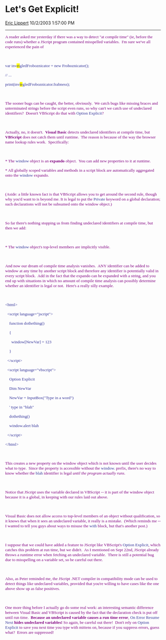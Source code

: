 <div id="page">

# Let's Get Explicit\!

[Eric Lippert](https://social.msdn.microsoft.com/profile/Eric%20Lippert) 10/2/2003 1:57:00 PM

-----

<div id="content">

<span style="FONT-SIZE: 10pt; COLOR: purple; FONT-FAMILY: &#39;Lucida Sans Unicode&#39;; mso-bidi-font-family: &#39;Times New Roman&#39;">A reader asked me yesterday if there was a way to detect "at compile time" (ie, before the code runs) whether a JScript program contained misspelled variables.<span style="mso-spacerun: yes">  </span>I'm sure we've all experienced the pain of </span>

<span style="FONT-SIZE: 10pt; COLOR: purple; FONT-FAMILY: &#39;Lucida Sans Unicode&#39;; mso-bidi-font-family: &#39;Times New Roman&#39;"> </span>

 

<span style="FONT-SIZE: 10pt; COLOR: #333399; FONT-FAMILY: &#39;Lucida Console&#39;">var inv<span style="BACKGROUND: yellow; mso-highlight: yellow">ei</span>gledFroboznicator = new Froboznicator();</span>

<span style="FONT-SIZE: 10pt; COLOR: #333399; FONT-FAMILY: &#39;Lucida Console&#39;">// ...</span>

<span style="FONT-SIZE: 10pt; COLOR: #333399; FONT-FAMILY: &#39;Lucida Console&#39;">print(inv<span style="BACKGROUND: yellow; mso-highlight: yellow">ie</span>gledFroboznicator.frabness);</span>

<span style="FONT-SIZE: 10pt; COLOR: purple; FONT-FAMILY: &#39;Lucida Sans Unicode&#39;; mso-bidi-font-family: &#39;Times New Roman&#39;"> </span>

 

<span style="FONT-SIZE: 10pt; COLOR: purple; FONT-FAMILY: &#39;Lucida Sans Unicode&#39;; mso-bidi-font-family: &#39;Times New Roman&#39;">The sooner bugs can be caught, the better, obviously.<span style="mso-spacerun: yes">  </span>We catch bugs like missing braces and unterminated strings before the script even runs, so why can't we catch use of undeclared identifiers?<span style="mso-spacerun: yes">  </span>Doesn't VBScript do that with </span><span style="FONT-SIZE: 10pt; COLOR: #333399; FONT-FAMILY: &#39;Lucida Console&#39;">Option Explicit</span><span style="FONT-SIZE: 10pt; COLOR: purple; FONT-FAMILY: &#39;Lucida Sans Unicode&#39;; mso-bidi-font-family: &#39;Times New Roman&#39;">?</span>

<span style="FONT-SIZE: 10pt; COLOR: purple; FONT-FAMILY: &#39;Lucida Sans Unicode&#39;; mso-bidi-font-family: &#39;Times New Roman&#39;"> </span>

 

<span style="FONT-SIZE: 10pt; COLOR: purple; FONT-FAMILY: &#39;Lucida Sans Unicode&#39;; mso-bidi-font-family: &#39;Times New Roman&#39;">Actually, no, it doesn't.<span style="mso-spacerun: yes">  </span>**Visual Basic** detects undeclared identifiers at compile time, but **VBScript** does not catch them until runtime.<span style="mso-spacerun: yes">  </span>The reason is because of the way the browser name lookup rules work.<span style="mso-spacerun: yes">  </span>Specifically:</span>

<span style="FONT-SIZE: 10pt; COLOR: purple; FONT-FAMILY: &#39;Lucida Sans Unicode&#39;; mso-bidi-font-family: &#39;Times New Roman&#39;"> </span>

 

<span style="FONT-SIZE: 10pt; COLOR: purple; FONT-FAMILY: &#39;Lucida Sans Unicode&#39;; mso-bidi-font-family: &#39;Times New Roman&#39;">\* The </span><span style="FONT-SIZE: 10pt; COLOR: #333399; FONT-FAMILY: &#39;Lucida Console&#39;">window</span><span style="FONT-SIZE: 10pt; COLOR: purple; FONT-FAMILY: &#39;Lucida Sans Unicode&#39;; mso-bidi-font-family: &#39;Times New Roman&#39;"> object is an **expando** object.<span style="mso-spacerun: yes">  </span>You can add new properties to it at runtime.</span>

<span style="FONT-SIZE: 10pt; COLOR: purple; FONT-FAMILY: &#39;Lucida Sans Unicode&#39;; mso-bidi-font-family: &#39;Times New Roman&#39;">\* All globally scoped variables and methods in a script block are automatically aggregated onto the </span><span style="FONT-SIZE: 10pt; COLOR: #333399; FONT-FAMILY: &#39;Lucida Console&#39;">window</span><span style="FONT-SIZE: 10pt; COLOR: purple; FONT-FAMILY: &#39;Lucida Sans Unicode&#39;; mso-bidi-font-family: &#39;Times New Roman&#39;"> expando.</span>

<span style="FONT-SIZE: 10pt; COLOR: purple; FONT-FAMILY: &#39;Lucida Sans Unicode&#39;; mso-bidi-font-family: &#39;Times New Roman&#39;"> </span>

 

<span style="FONT-SIZE: 10pt; COLOR: purple; FONT-FAMILY: &#39;Lucida Sans Unicode&#39;; mso-bidi-font-family: &#39;Times New Roman&#39;">(Aside: a little known fact is that VBScript allows you to get around the second rule, though why you'd want to is beyond me. It is legal to put the </span><span style="FONT-SIZE: 10pt; COLOR: #333399; FONT-FAMILY: &#39;Lucida Console&#39;">Private</span><span style="FONT-SIZE: 10pt; COLOR: purple; FONT-FAMILY: &#39;Lucida Sans Unicode&#39;; mso-bidi-font-family: &#39;Times New Roman&#39;"> keyword on a global declaration; such declarations will not be subsumed onto the window object.)</span>

<span style="FONT-SIZE: 10pt; COLOR: purple; FONT-FAMILY: &#39;Lucida Sans Unicode&#39;; mso-bidi-font-family: &#39;Times New Roman&#39;"> </span>

 

<span style="FONT-SIZE: 10pt; COLOR: purple; FONT-FAMILY: &#39;Lucida Sans Unicode&#39;; mso-bidi-font-family: &#39;Times New Roman&#39;">So far there's nothing stopping us from finding undeclared identifiers at compile time, but then we add:</span>

<span style="FONT-SIZE: 10pt; COLOR: purple; FONT-FAMILY: &#39;Lucida Sans Unicode&#39;; mso-bidi-font-family: &#39;Times New Roman&#39;"> </span>

 

<span style="FONT-SIZE: 10pt; COLOR: purple; FONT-FAMILY: &#39;Lucida Sans Unicode&#39;; mso-bidi-font-family: &#39;Times New Roman&#39;">\* The </span><span style="FONT-SIZE: 10pt; COLOR: #333399; FONT-FAMILY: &#39;Lucida Console&#39;">window</span><span style="FONT-SIZE: 10pt; COLOR: purple; FONT-FAMILY: &#39;Lucida Sans Unicode&#39;; mso-bidi-font-family: &#39;Times New Roman&#39;"> object's top-level members are implicitly visible.</span>

<span style="FONT-SIZE: 10pt; COLOR: purple; FONT-FAMILY: &#39;Lucida Sans Unicode&#39;; mso-bidi-font-family: &#39;Times New Roman&#39;"> </span>

 

<span style="FONT-SIZE: 10pt; COLOR: purple; FONT-FAMILY: &#39;Lucida Sans Unicode&#39;; mso-bidi-font-family: &#39;Times New Roman&#39;">And now our dream of compile time analysis vanishes.<span style="mso-spacerun: yes">  </span>ANY identifier can be added to window at any time by another script block and therefore any identifier is potentially valid in every script block.<span style="mso-spacerun: yes">  </span>Add in the fact that the expando can be expanded with a string, and you end up with situations in which no amount of compile time analysis can possibly determine whether an identifier is legal or not.<span style="mso-spacerun: yes">  </span>Here's a really silly example.</span>

<span style="FONT-SIZE: 10pt; COLOR: purple; FONT-FAMILY: &#39;Lucida Sans Unicode&#39;; mso-bidi-font-family: &#39;Times New Roman&#39;"> </span>

 

<span style="FONT-SIZE: 10pt; COLOR: #333399; FONT-FAMILY: &#39;Lucida Console&#39;; mso-bidi-font-family: &#39;Lucida Sans Unicode&#39;">\<html\></span>

<span style="FONT-SIZE: 10pt; COLOR: #333399; FONT-FAMILY: &#39;Lucida Console&#39;; mso-bidi-font-family: &#39;Lucida Sans Unicode&#39;"><span style="mso-spacerun: yes">  </span>\<script language="jscript"\></span>

<span style="FONT-SIZE: 10pt; COLOR: #333399; FONT-FAMILY: &#39;Lucida Console&#39;; mso-bidi-font-family: &#39;Lucida Sans Unicode&#39;"><span style="mso-spacerun: yes">  </span><span style="mso-spacerun: yes">  </span>function dothething()</span>

<span style="FONT-SIZE: 10pt; COLOR: #333399; FONT-FAMILY: &#39;Lucida Console&#39;; mso-bidi-font-family: &#39;Lucida Sans Unicode&#39;"><span style="mso-spacerun: yes">    </span>{</span>

<span style="FONT-SIZE: 10pt; COLOR: #333399; FONT-FAMILY: &#39;Lucida Console&#39;; mso-bidi-font-family: &#39;Lucida Sans Unicode&#39;"><span style="mso-spacerun: yes">      </span>window\[NewVar\] = 123</span>

<span style="FONT-SIZE: 10pt; COLOR: #333399; FONT-FAMILY: &#39;Lucida Console&#39;; mso-bidi-font-family: &#39;Lucida Sans Unicode&#39;"><span style="mso-spacerun: yes">    </span>}</span>

<span style="FONT-SIZE: 10pt; COLOR: #333399; FONT-FAMILY: &#39;Lucida Console&#39;; mso-bidi-font-family: &#39;Lucida Sans Unicode&#39;"><span style="mso-spacerun: yes">  </span>\</script\></span>

<span style="FONT-SIZE: 10pt; COLOR: #333399; FONT-FAMILY: &#39;Lucida Console&#39;; mso-bidi-font-family: &#39;Lucida Sans Unicode&#39;"><span style="mso-spacerun: yes">  </span>\<script language="vbscript"\></span>

<span style="FONT-SIZE: 10pt; COLOR: #333399; FONT-FAMILY: &#39;Lucida Console&#39;; mso-bidi-font-family: &#39;Lucida Sans Unicode&#39;"><span style="mso-spacerun: yes">    </span>Option Explicit</span>

<span style="FONT-SIZE: 10pt; COLOR: #333399; FONT-FAMILY: &#39;Lucida Console&#39;; mso-bidi-font-family: &#39;Lucida Sans Unicode&#39;"><span style="mso-spacerun: yes">    </span>Dim NewVar</span>

<span style="FONT-SIZE: 10pt; COLOR: #333399; FONT-FAMILY: &#39;Lucida Console&#39;; mso-bidi-font-family: &#39;Lucida Sans Unicode&#39;"><span style="mso-spacerun: yes">    </span>NewVar = InputBox("Type in a word") </span>

<span style="FONT-SIZE: 10pt; COLOR: #333399; FONT-FAMILY: &#39;Lucida Console&#39;; mso-bidi-font-family: &#39;Lucida Sans Unicode&#39;"><span style="mso-spacerun: yes">    </span>' type in "blah"</span>

<span style="FONT-SIZE: 10pt; COLOR: #333399; FONT-FAMILY: &#39;Lucida Console&#39;; mso-bidi-font-family: &#39;Lucida Sans Unicode&#39;"><span style="mso-spacerun: yes">    </span>dothething()</span>

<span style="FONT-SIZE: 10pt; COLOR: #333399; FONT-FAMILY: &#39;Lucida Console&#39;; mso-bidi-font-family: &#39;Lucida Sans Unicode&#39;"><span style="mso-spacerun: yes">    </span>window.alert blah</span>

<span style="FONT-SIZE: 10pt; COLOR: #333399; FONT-FAMILY: &#39;Lucida Console&#39;; mso-bidi-font-family: &#39;Lucida Sans Unicode&#39;"><span style="mso-spacerun: yes">  </span>\</script\></span>

<span style="FONT-SIZE: 10pt; COLOR: #333399; FONT-FAMILY: &#39;Lucida Console&#39;; mso-bidi-font-family: &#39;Lucida Sans Unicode&#39;">\</html\></span>

<span style="FONT-SIZE: 10pt; COLOR: #333399; FONT-FAMILY: &#39;Lucida Console&#39;; mso-bidi-font-family: &#39;Lucida Sans Unicode&#39;"> </span>

 

<span style="FONT-SIZE: 10pt; COLOR: purple; FONT-FAMILY: &#39;Lucida Sans Unicode&#39;; mso-bidi-font-family: &#39;Times New Roman&#39;">This creates a new property on the window object which is not known until the user decides what to type.<span style="mso-spacerun: yes">  </span>Since the property is accessible without the </span><span style="FONT-SIZE: 10pt; COLOR: #333399; FONT-FAMILY: &#39;Lucida Console&#39;">window.</span><span style="FONT-SIZE: 10pt; COLOR: purple; FONT-FAMILY: &#39;Lucida Sans Unicode&#39;; mso-bidi-font-family: &#39;Times New Roman&#39;"> prefix, there's no way to know whether the </span><span style="FONT-SIZE: 10pt; COLOR: #333399; FONT-FAMILY: &#39;Lucida Console&#39;">blah</span><span style="FONT-SIZE: 10pt; COLOR: purple; FONT-FAMILY: &#39;Lucida Sans Unicode&#39;; mso-bidi-font-family: &#39;Times New Roman&#39;"> identifier is legal *until the program actually runs*. </span>

<span style="FONT-SIZE: 10pt; COLOR: purple; FONT-FAMILY: &#39;Lucida Sans Unicode&#39;; mso-bidi-font-family: &#39;Times New Roman&#39;"></span> 

<span style="FONT-SIZE: 10pt; COLOR: purple; FONT-FAMILY: &#39;Lucida Sans Unicode&#39;; mso-bidi-font-family: &#39;Times New Roman&#39;">Notice that JScript uses the variable declared in VBScript -- it is part of the window object because it is a global, in keeping with our rules laid out above.</span>

<span style="FONT-SIZE: 10pt; COLOR: purple; FONT-FAMILY: &#39;Lucida Sans Unicode&#39;; mso-bidi-font-family: &#39;Times New Roman&#39;"></span> 

<span style="FONT-SIZE: 10pt; COLOR: purple; FONT-FAMILY: &#39;Lucida Sans Unicode&#39;; mso-bidi-font-family: &#39;Times New Roman&#39;">Visual Basic does not allow access to top-level members of an object without qualification, so it knows that when it sees an undeclared variable, it really is a mistake.<span style="mso-spacerun: yes">  </span>(Which reminds me -- I wanted to tell you guys about ways to misuse the </span><span style="FONT-SIZE: 10pt; COLOR: #333399; FONT-FAMILY: &#39;Lucida Console&#39;">with</span><span style="FONT-SIZE: 10pt; COLOR: purple; FONT-FAMILY: &#39;Lucida Sans Unicode&#39;; mso-bidi-font-family: &#39;Times New Roman&#39;"> block, but that's another post.)</span>

<span style="FONT-SIZE: 10pt; COLOR: purple; FONT-FAMILY: &#39;Lucida Sans Unicode&#39;; mso-bidi-font-family: &#39;Times New Roman&#39;"> </span>

 

<span style="FONT-SIZE: 10pt; COLOR: purple; FONT-FAMILY: &#39;Lucida Sans Unicode&#39;; mso-bidi-font-family: &#39;Times New Roman&#39;">I suppose that we could have added a feature to JScript like VBScript's </span><span style="FONT-SIZE: 10pt; COLOR: #333399; FONT-FAMILY: &#39;Lucida Console&#39;">Option Explicit</span><span style="FONT-SIZE: 10pt; COLOR: purple; FONT-FAMILY: &#39;Lucida Sans Unicode&#39;; mso-bidi-font-family: &#39;Times New Roman&#39;">, which catches this problem at run time, but we didn't.<span style="mso-spacerun: yes">  </span>As I mentioned on Sept 22nd, JScript already throws a runtime error when fetching an undeclared variable.<span style="mso-spacerun: yes">  </span>There is still a potential bug due to misspelling on a variable set, so be careful out there.</span>

<span style="FONT-SIZE: 10pt; COLOR: purple; FONT-FAMILY: &#39;Lucida Sans Unicode&#39;; mso-bidi-font-family: &#39;Times New Roman&#39;"></span> 

<span style="FONT-SIZE: 10pt; COLOR: purple; FONT-FAMILY: &#39;Lucida Sans Unicode&#39;; mso-bidi-font-family: &#39;Times New Roman&#39;">Also, as Peter reminded me, the JScript .NET compiler in compatibility mode can be used to detect things like undeclared variables, provided that you're willing to have cases like the one above show up as false positives.</span>

<span style="FONT-SIZE: 10pt; COLOR: purple; FONT-FAMILY: &#39;Lucida Sans Unicode&#39;; mso-bidi-font-family: &#39;Times New Roman&#39;"> </span>

 

<span style="FONT-SIZE: 10pt; COLOR: purple; FONT-FAMILY: &#39;Lucida Sans Unicode&#39;; mso-bidi-font-family: &#39;Times New Roman&#39;">One more thing before I actually go do some real work: an interesting semantic difference between Visual Basic and VBScript is caused by the fact that the declaration check is put off until run time.<span style="mso-spacerun: yes">  </span>**Because an undeclared variable causes a run time error**, </span><span style="FONT-SIZE: 10pt; COLOR: #333399; FONT-FAMILY: &#39;Lucida Console&#39;">On Error Resume Next</span><span style="FONT-SIZE: 10pt; COLOR: purple; FONT-FAMILY: &#39;Lucida Sans Unicode&#39;; mso-bidi-font-family: &#39;Times New Roman&#39;"> **hides undeclared variables\!** So again, be careful out there\!<span style="mso-spacerun: yes">  </span>Don't rely on </span><span style="FONT-SIZE: 10pt; COLOR: #333399; FONT-FAMILY: &#39;Lucida Console&#39;">Option Explicit</span><span style="FONT-SIZE: 10pt; COLOR: purple; FONT-FAMILY: &#39;Lucida Sans Unicode&#39;; mso-bidi-font-family: &#39;Times New Roman&#39;"> to save you next time you type with mittens on, because if you suppress errors, guess what?<span style="mso-spacerun: yes">  </span>Errors are suppressed\!</span>

</div>

</div>

